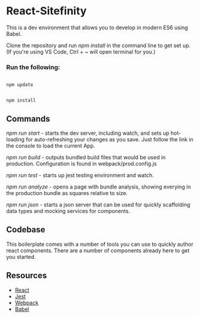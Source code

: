 # React-Sitefinity

This is a dev environment that allows you to develop in modern ES6 using Babel.

Clone the repository and run *npm install* in the command line to get set up.  (If you're using VS Code, Ctrl + ~ will open terminal for you.)

### Run the following:

<code>
npm update

npm install
</code>

## Commands
*npm run start* - starts the dev server, including watch, and sets up hot-loading for auto-refreshing your changes as you save.  Just follow the link in the console to load the current App.

*npm run build* - outputs bundled build files that would be used in production.  Configuration is found in webpack/prod.config.js

*npm run test* - starts up jest testing environment and watch.

*npm run analyze* - opens a page with bundle analysis, showing everying in the production bundle as squares relative to size.

*npm run json* - starts a json server that can be used for quickly scaffolding data types and mocking services for components.

## Codebase
This boilerplate comes with a number of tools you can use to quickly author react components.  There are a number of components already here to get you started.


## Resources
* [React](https://reactjs.org/)
* [Jest](https://facebook.github.io/jest/)
* [Webpack](https://webpack.js.org/)
* [Babel](https://babeljs.io/learn-es2015/)

